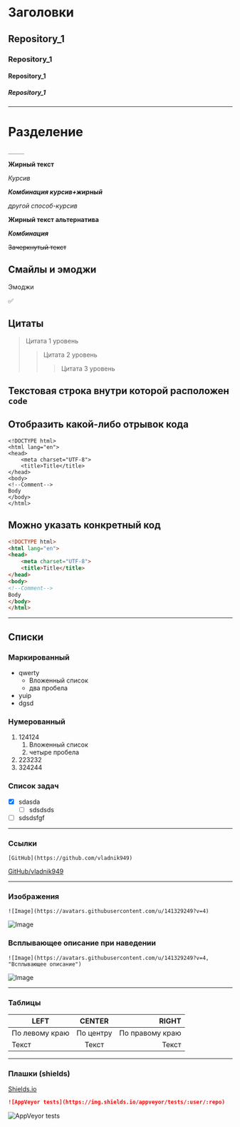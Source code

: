 # Заголовки
## Repository_1
### Repository_1
#### Repository_1
##### Repository_1
___

# Разделение
```
_____
```

**Жирный текст**

*Курсив*

***Комбинация курсив+жирный***

_другой способ-курсив_

__Жирный текст альтернатива__

___Комбинация___

~~Зачеркнутый текст~~

## Смайлы и эмоджи

Эмоджи 

:white_check_mark:

## Цитаты
>Цитата 1 уровень
>> Цитата 2 уровень
>>> Цитата 3 уровень

## Текстовая строка внутри которой расположен `code`

## Отобразить какой-либо отрывок кода 
```
<!DOCTYPE html>
<html lang="en">
<head>
    <meta charset="UTF-8">
    <title>Title</title>
</head>
<body>
<!--Comment-->
Body
</body>
</html>
```
## Можно указать конкретный код
```html
<!DOCTYPE html>
<html lang="en">
<head>
    <meta charset="UTF-8">
    <title>Title</title>
</head>
<body>
<!--Comment-->
Body
</body>
</html>
```
____
## Списки
### Маркированный 
* qwerty
  * Вложенный список
  * два пробела
* yuip
* dgsd

### Нумерованный
1. 124124
    1. Вложенный список
    2. четыре пробела
2. 223232
3. 324244
   
### Список задач
- [X] sdasda
    - [ ] sdsdsds
- [ ] sdsdsfgf
____
### Ссылки
```
[GitHub](https://github.com/vladnik949)
```
[GitHub/vladnik949](https://github.com/vladnik949)
____
### Изображения
```
![Image](https://avatars.githubusercontent.com/u/141329249?v=4)
```
![Image](https://avatars.githubusercontent.com/u/141329249?v=4)

### Всплывающее описание при наведении

```
![Image](https://avatars.githubusercontent.com/u/141329249?v=4, "Всплывающее описание")
```

![Image](https://avatars.githubusercontent.com/u/141329249?v=4, "Всплывающее описание")
____
### Таблицы

| LEFT | CENTER | RIGHT |
|----------------|:---------:|---------------:|
| По левому краю | По центру | По правому краю |
|Текст | Текст| Текст |

____
### Плашки (shields)

[Shields.io](https://shields.io)


```Markdown
![AppVeyor tests](https://img.shields.io/appveyor/tests/:user/:repo)

```
![AppVeyor tests](https://img.shields.io/appveyor/tests/:user/:repo)


